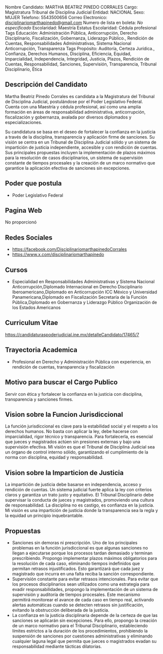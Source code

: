 Nombre Candidato: MARTHA BEATRIZ PINEDO CORRALES
Cargo: Magistratura Tribunal de Disciplina Judicial
Entidad: NACIONAL
Sexo: MUJER
Telefono: 5543500656
Correo Electronico: disciplinariomarthapinedo@gmail.com
Numero de lista en boleta: *No especificado*
Escolaridad: Maestría
Estatus Escolaridad: Cédula profesional
Tags Educación: Administración Pública, Anticorrupción, Derecho Disciplinario, Fiscalización, Gobernanza, Liderazgo Público., Rendición de Cuentas, Responsabilidades Administrativas, Sistema Nacional Anticorrupción, Transparenza
Tags Propósito: Auditoría, Certeza Jurídica., Confianza, Derechos Humanos, Disciplina, Eficiencia, Equidad, Imparcialidad, Independencia, Integridad, Justicia, Plazos, Rendición de Cuentas, Responsabilidad, Sanciones, Supervisión, Transparencia, Tribunal Disciplinario, Ética


## Descripción del Candidato 

Martha Beatriz Pinedo Corrales es candidata a la Magistratura del Tribunal de Disciplina Judicial, postulándose por el Poder Legislativo Federal. Cuenta con una Maestría y cédula profesional, así como una amplia formación en áreas de responsabilidad administrativa, anticorrupción, fiscalización y gobernanza, avalada por diversos diplomados y especializaciones.

Su candidatura se basa en el deseo de fortalecer la confianza en la justicia a través de la disciplina, transparencia y aplicación firme de sanciones. Su visión se centra en un Tribunal de Disciplina Judicial sólido y un sistema de impartición de justicia independiente, accesible y con rendición de cuentas. Sus principales propuestas incluyen la implementación de plazos máximos para la resolución de casos disciplinarios, un sistema de supervisión constante de tiempos procesales y la creación de un marco normativo que garantice la aplicación efectiva de sanciones sin excepciones.


## Poder que postula

- Poder Legislativo Federal


## Pagina Web

No proporcionó


## Redes Sociales

- https://facebook.com/DisciplinariomarthapinedoCorrales
- https://www.x.com/disciplinariomarthapinedo


## Cursos

- Especialidad en Responsabilidades Administrativas y Sistema Nacional Anticorrupción,Diplomado Internacional en Derecho Disciplinario Iberoamericano,Diplomado en Anticorrupción ICC México y Universidad Panamericana,Diplomado en Fiscalización Secretaría de la Función Pública,Diplomado en Gobernanza y Liderazgo Público Organización de los Estados Americanos


## Curriculum Vitae

https://candidaturaspoderjudicial.ine.mx/detalleCandidato/17465/7


## Trayectoria Academica

- Profesional en Derecho y Administración Pública con experiencia, en rendición de cuentas, transparencia y fiscalización


## Motivo para buscar el Cargo Publico

Servir con ética y fortalecer la confianza en la justicia con disciplina, transparencia y sanciones firmes.


## Vision sobre la Funcion Jurisdiccional

La función jurisdiccional es clave para la estabilidad social y el respeto a los derechos humanos. No basta con aplicar la ley, debe hacerse con imparcialidad, rigor técnico y transparencia. Para fortalecerla, es esencial que jueces y magistrados actúen sin presiones externas y bajo una supervisión efectiva. Mi visión es que el Tribunal de Disciplina Judicial sea un órgano de control interno sólido, garantizando el cumplimiento de la norma con disciplina, equidad y responsabilidad.


## Vision sobre la Imparticion de Justicia

La impartición de justicia debe basarse en independencia, acceso y rendición de cuentas. Un sistema judicial fuerte aplica la ley con criterios claros y garantiza un trato justo y equitativo. El Tribunal Disciplinario debe supervisar la conducta de jueces y magistrados, promoviendo una cultura de responsabilidad. La disciplina no es castigo, es confianza en la justicia. Mi visión es una impartición de justicia donde la transparencia sea la regla y la equidad un principio inquebrantable.


## Propuestas

- Sanciones sin demoras ni prescripción. Uno de los principales problemas en la función jurisdiccional es que algunas sanciones no llegan a ejecutarse porque los procesos tardan demasiado y terminan prescribiendo. Propongo implementar plazos máximos obligatorios para la resolución de cada caso, eliminando tiempos indefinidos que permitan retrasos injustificados. Esto garantizará que cada juez y magistrado que incurra en una falta reciba la sanción correspondiente.
- Supervisión constante para evitar retrasos intencionales. Para evitar que los procesos disciplinarios sean utilizados como una estrategia para evadir responsabilidades, propongo la implementación de un sistema de supervisión y auditoría de tiempos procesales. Este mecanismo permitirá monitorear el avance de cada caso en tiempo real, activando alertas automáticas cuando se detecten retrasos sin justificación, evitando la obstrucción deliberada de la justicia.
- La confianza en la justicia disciplinaria depende de la certeza de que las sanciones se aplicarán sin excepciones. Para ello, propongo la creación de un marco normativo para el Tribunal Disciplinario, estableciendo límites estrictos a la duración de los procedimientos, prohibiendo la suspensión de sanciones por cuestiones administrativas y eliminando cualquier laguna legal que permita que jueces o magistrados evadan su responsabilidad mediante tácticas dilatorias.

